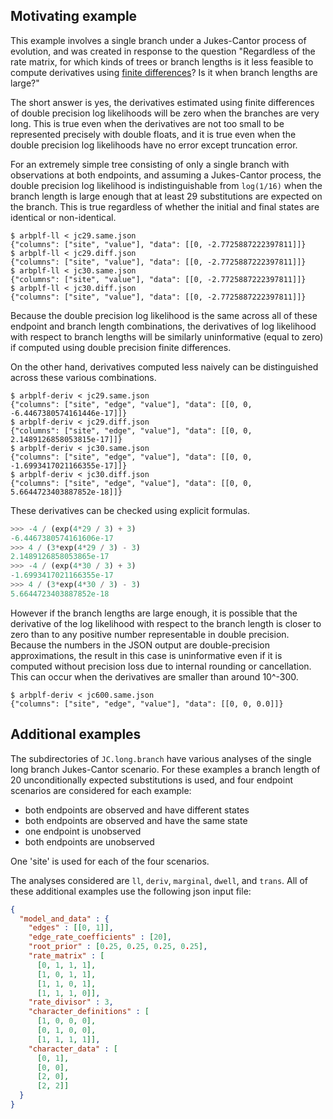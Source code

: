 Motivating example
---

This example involves a single branch
under a Jukes-Cantor process of evolution,
and was created in response to the question
"Regardless of the rate matrix,
for which kinds of trees or branch lengths
is it less feasible to compute derivatives using
[finite differences](https://en.wikipedia.org/wiki/Difference_quotient)?
Is it when branch lengths are large?"

The short answer is yes,
the derivatives estimated using finite differences of double precision
log likelihoods will be zero when the branches are very long.
This is true even when the derivatives are not too small to be
represented precisely with double floats, and it is true even when the
double precision log likelihoods have no error except truncation error.

For an extremely simple tree
consisting of only a single branch with observations at both endpoints,
and assuming a Jukes-Cantor process,
the double precision log likelihood is indistinguishable from
`log(1/16)` when the branch length is large enough that at least
29 substitutions are expected on the branch.
This is true regardless of whether the initial and final states
are identical or non-identical.

```shell
$ arbplf-ll < jc29.same.json 
{"columns": ["site", "value"], "data": [[0, -2.7725887222397811]]}
$ arbplf-ll < jc29.diff.json 
{"columns": ["site", "value"], "data": [[0, -2.7725887222397811]]}
$ arbplf-ll < jc30.same.json 
{"columns": ["site", "value"], "data": [[0, -2.7725887222397811]]}
$ arbplf-ll < jc30.diff.json 
{"columns": ["site", "value"], "data": [[0, -2.7725887222397811]]}
```

Because the double precision log likelihood is the same across all
of these endpoint and branch length combinations,
the derivatives of log likelihood with respect to branch lengths
will be similarly uninformative (equal to zero) if computed using
double precision finite differences.

On the other hand, derivatives computed less naively
can be distinguished across these various combinations.

```shell
$ arbplf-deriv < jc29.same.json
{"columns": ["site", "edge", "value"], "data": [[0, 0, -6.4467380574161446e-17]]}
$ arbplf-deriv < jc29.diff.json 
{"columns": ["site", "edge", "value"], "data": [[0, 0, 2.1489126858053815e-17]]}
$ arbplf-deriv < jc30.same.json
{"columns": ["site", "edge", "value"], "data": [[0, 0, -1.6993417021166355e-17]]}
$ arbplf-deriv < jc30.diff.json 
{"columns": ["site", "edge", "value"], "data": [[0, 0, 5.6644723403887852e-18]]}
```

These derivatives can be checked using explicit formulas.

```python
>>> -4 / (exp(4*29 / 3) + 3)
-6.4467380574161606e-17
>>> 4 / (3*exp(4*29 / 3) - 3)
2.1489126858053865e-17
>>> -4 / (exp(4*30 / 3) + 3)
-1.6993417021166355e-17
>>> 4 / (3*exp(4*30 / 3) - 3)
5.6644723403887852e-18
```

However if the branch lengths are large enough,
it is possible that the derivative of the log likelihood with
respect to the branch length is closer to zero than to any
positive number representable in double precision.
Because the numbers in the JSON output are double-precision approximations,
the result in this case is uninformative even if it is computed without
precision loss due to internal rounding or cancellation.
This can occur when the derivatives are smaller than around 10^-300.

```shell
$ arbplf-deriv < jc600.same.json 
{"columns": ["site", "edge", "value"], "data": [[0, 0, 0.0]]}
```

Additional examples
---

The subdirectories of `JC.long.branch` have various analyses
of the single long branch Jukes-Cantor scenario.
For these examples a branch length of 20 unconditionally
expected substitutions is used, and four endpoint scenarios are considered
for each example:

 - both endpoints are observed and have different states
 - both endpoints are observed and have the same state
 - one endpoint is unobserved
 - both endpoints are unobserved

One 'site' is used for each of the four scenarios.

The analyses considered are `ll`, `deriv`, `marginal`, `dwell`, and `trans`.
All of these additional examples use the following json input file:

```json
{
  "model_and_data" : {
    "edges" : [[0, 1]],
    "edge_rate_coefficients" : [20],
    "root_prior" : [0.25, 0.25, 0.25, 0.25],
    "rate_matrix" : [
      [0, 1, 1, 1],
      [1, 0, 1, 1],
      [1, 1, 0, 1],
      [1, 1, 1, 0]],
    "rate_divisor" : 3,
    "character_definitions" : [
      [1, 0, 0, 0],
      [0, 1, 0, 0],
      [1, 1, 1, 1]],
    "character_data" : [
      [0, 1],
      [0, 0],
      [2, 0],
      [2, 2]]
  }
}
```
